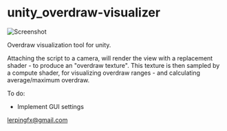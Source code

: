 # unity_overdraw-visualizer

![Screenshot](overdraw_visualizer_opaque-transparent.png)

Overdraw visualization tool for unity.

Attaching the script to a camera, will render the view with a replacement shader - to produce an "overdraw texture".
This texture is then sampled by a compute shader, for visualizing overdraw ranges - and calculating average/maximum overdraw.


To do:
- Implement GUI settings

lerpingfx@gmail.com
